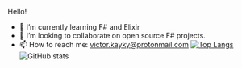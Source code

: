 Hello!

- 🔭 I’m currently learning F# and Elixir
- 👯 I’m looking to collaborate on open source F# projects.
- 📫 How to reach me: victor.kayky@protonmail.com
[![Top Langs](https://github-readme-stats.vercel.app/api/top-langs/?username=vitoladev)](https://github.com/anuraghazra/github-readme-stats)
![GitHub stats](https://github-readme-stats.vercel.app/api?username=vitoladev&theme=radical&count_private=true)
